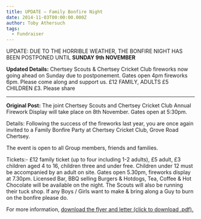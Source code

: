 ```yaml
---
title: UPDATE – Family Bonfire Night
date: 2014-11-03T00:00:00.000Z
author: Toby Athersuch
tags:
  - Fundraiser
---
```


UPDATE: DUE TO THE HORRIBLE WEATHER, THE BONFIRE NIGHT HAS BEEN POSTPONED UNTIL **SUNDAY 9th NOVEMBER**

**Updated Details:**
Chertsey Scouts & Chertsey Cricket Club fireworks now going ahead on Sunday due to postponement. Gates open 4pm fireworks 6pm. Please come along and support us. £12 FAMILY, ADULTS £5 CHILDREN £3. Please share

___

**Original Post:**
The joint Chertsey Scouts and Chertsey Cricket Club Annual Firework Display will take place on 8th November. Gates open at 5:30pm.

Details:
Following the success of the fireworks last year, you are once again invited to a Family Bonfire Party at Chertsey Cricket Club, Grove Road Chertsey.

The event is open to all Group members, friends and families.

Tickets:- £12 family ticket (up to four including 1-2 adults), £5 adult, £3 children aged 4 to 16, children three and under free. Children under 12 must be accompanied by an adult on site. Gates open 5.30pm, fireworks display at 7.30pm. Licensed Bar, BBQ selling Burgers & Hotdogs, Tea, Coffee & Hot Chocolate will be available on the night. The Scouts will also be running their tuck shop. If any Boys / Girls want to make & bring along a Guy to burn on the bonfire please do.

For more information, [download the flyer and letter (click to download .pdf).](/assets/files/news/2014/11/03/Fireworks-letter-Poster-2014.pdf)